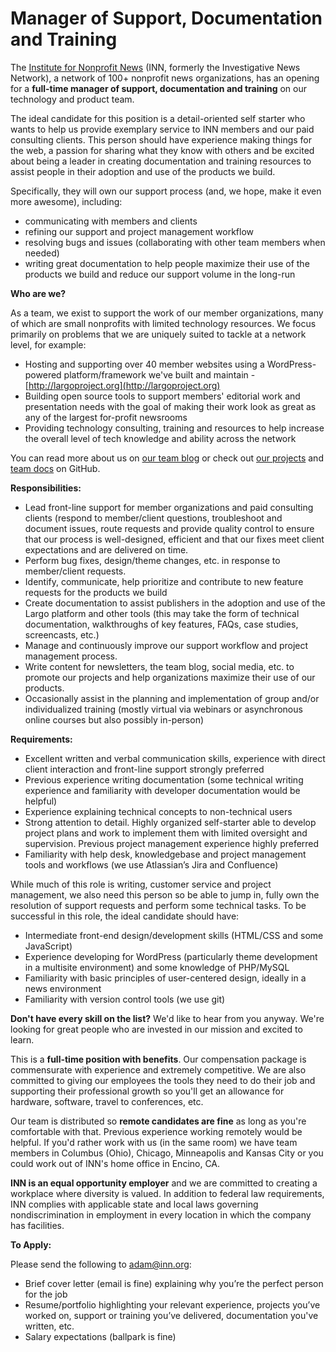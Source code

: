 # Manager of Support, Documentation and Training

The [Institute for Nonprofit News](http://inn.org) (INN, formerly the Investigative News Network), a network of 100+ nonprofit news organizations, has an opening for a **full-time manager of support, documentation and training** on our technology and product team.

The ideal candidate for this position is a detail-oriented self starter who wants to help us provide exemplary service to INN members and our paid consulting clients. This person should have experience making things for the web, a passion for sharing what they know with others and be excited about being a leader in creating documentation and training resources to assist people in their adoption and use of the products we build.

Specifically, they will own our support process (and, we hope, make it even more awesome), including:

- communicating with members and clients
- refining our support and project management workflow
- resolving bugs and issues (collaborating with other team members when needed)
- writing great documentation to help people maximize their use of the products we build and reduce our support volume in the long-run

**Who are we?**

As a team, we exist to support the work of our member organizations, many of which are small nonprofits with limited technology resources. We focus primarily on problems that we are uniquely suited to tackle at a network level, for example:

-  Hosting and supporting over 40 member websites using a WordPress-powered platform/framework we've built and maintain - [http://largoproject.org](http://largoproject.org)
-  Building open source tools to support members' editorial work and presentation needs with the goal of making their work look as great as any of the largest for-profit newsrooms
-  Providing technology consulting, training and resources to help increase the overall level of tech knowledge and ability across the network

You can read more about us on [our team blog](http://nerds.inn.org) or check out [our projects](http://github.com/inn) and [team docs](http://github.com/inn/docs) on GitHub.


**Responsibilities:**

-  Lead front-line support for member organizations and paid consulting clients (respond to member/client questions, troubleshoot and document issues, route requests and provide quality control to ensure that our process is well-designed, efficient and that our fixes meet client expectations and are delivered on time.
-  Perform bug fixes, design/theme changes, etc. in response to member/client requests.
-  Identify, communicate, help prioritize and contribute to new feature requests for the products we build
-  Create documentation to assist publishers in the adoption and use of the Largo platform and other tools (this may take the form of technical documentation, walkthroughs of key features, FAQs, case studies, screencasts, etc.)
-  Manage and continuously improve our support workflow and project management process.
-  Write content for newsletters, the team blog, social media, etc. to promote our projects and help organizations maximize their use of our products.
-  Occasionally assist in the planning and implementation of group and/or individualized training (mostly virtual via webinars or asynchronous online courses but also possibly in-person)

**Requirements:**

-  Excellent written and verbal communication skills, experience with direct client interaction and front-line support strongly preferred
-  Previous experience writing documentation (some technical writing experience and familiarity with developer documentation would be helpful)
-  Experience explaining technical concepts to non-technical users 
-  Strong attention to detail. Highly organized self-starter able to develop project plans and work to implement them with limited oversight and supervision. Previous project management experience highly preferred
-  Familiarity with help desk, knowledgebase and project management tools and workflows (we use Atlassian’s Jira and Confluence)

While much of this role is writing, customer service and project management, we also need this person so be able to jump in, fully own the resolution of support requests and perform some technical tasks. To be successful in this role, the ideal candidate should have:

-  Intermediate front-end design/development skills (HTML/CSS and some JavaScript)
-  Experience developing for WordPress (particularly theme development in a multisite environment) and some knowledge of PHP/MySQL
-  Familiarity with basic principles of user-centered design, ideally in a news environment
-  Familiarity with version control tools (we use git)

**Don't have every skill on the list?** We'd like to hear from you anyway. We're looking for great people who are invested in our mission and excited to learn.

This is a **full-time position with benefits**. Our compensation package is commensurate with experience and extremely competitive. We are also committed to giving our employees the tools they need to do their job and supporting their professional growth so you'll get an allowance for hardware, software, travel to conferences, etc.

Our team is distributed so **remote candidates are fine** as long as you're comfortable with that. Previous experience working remotely would be helpful. If you'd rather work with us (in the same room) we have team members in Columbus (Ohio), Chicago, Minneapolis and Kansas City or you could work out of INN's home office in Encino, CA.

**INN is an equal opportunity employer** and we are committed to creating a workplace where diversity is valued. In addition to federal law requirements, INN complies with applicable state and local laws governing nondiscrimination in employment in every location in which the company has facilities.

**To Apply:**

Please send the following to [adam@inn.org](mailto:adam@inn.org):

-  Brief cover letter (email is fine) explaining why you’re the perfect person for the job
-  Resume/portfolio highlighting your relevant experience, projects you’ve worked on, support or training you’ve delivered, documentation you've written, etc.
-  Salary expectations (ballpark is fine)

